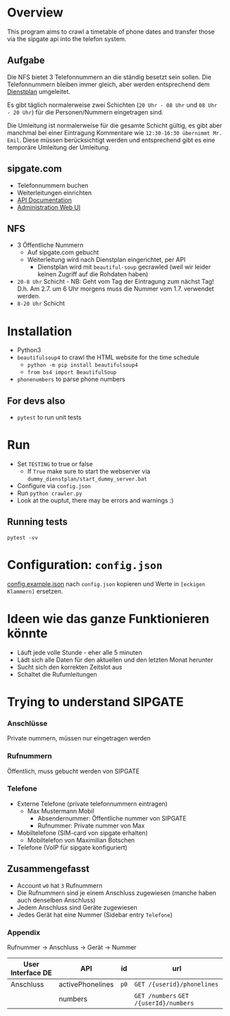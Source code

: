 # Overview

This program aims to crawl a timetable of phone dates and transfer those via the sipgate api into the telefon system.

## Aufgabe

Die NFS bietet 3 Telefonnummern an die ständig besetzt sein sollen.
Die Telefonnummern bleiben immer gleich, aber werden entsprechend dem [Dienstplan](http://notfallplan-dortmund.notfallseelsorge-ekvw.de) umgeleitet.

Es gibt täglich normalerweise zwei Schichten (`20 Uhr - 08 Uhr` und `08 Uhr - 20 Uhr`) für die Personen/Nummern eingetragen sind.

Die Umleitung ist normalerweise für die gesamte Schicht gültig, es gibt aber manchmal bei einer Eintragung Kommentare wie `12:30-16:30 übernimmt Mr. Emil`. Diese müssen berücksichtigt werden und entsprechend gibt es eine temporäre Umleitung der Umleitung.

## sipgate.com
- Telefonnummern buchen
- Weiterleitungen einrichten
- [API Documentation](https://api.sipgate.com/v2/doc#/)
- [Administration Web UI](https://app.sipgate.com/w0/team/settings/phonenumbers)

## NFS
- 3 Öffentliche Nummern
    - Auf sipgate.com gebucht
    - Weiterleitung wird nach Dienstplan eingerichtet, per API
        - Dienstplan wird mit `beautiful-soup` gecrawled (weil wir leider keinen Zugriff auf die Rohdaten haben)
- `20-8 Uhr` Schicht
        - NB: Geht vom Tag der Eintragung zum nächst Tag! D.h. Am 2.7. um 6 Uhr morgens muss die Nummer vom 1.7. verwendet werden.
- `8-20 Uhr` Schicht


# Installation
- Python3
- `beautifulsoup4` to crawl the HTML website for the time schedule
    - `python -m pip install beautifulsoup4`
    - `from bs4 import BeautifulSoup`
- `phonenumbers` to parse phone numbers

## For devs also
- `pytest` to run unit tests

# Run
- Set `TESTING` to true or false
  - If `True` make sure to start the webserver via `dummy_dienstplan/start_dummy_server.bat`
- Configure via `config.json`
- Run `python crawler.py`
- Look at the ouptut, there may be errors and warnings :)

## Running tests
`pytest -vv`

# Configuration: `config.json`
[config.example.json](./config.example.json) nach `config.json` kopieren und Werte in `[eckigen Klammern]` ersetzen.

# Ideen wie das ganze Funktionieren könnte
- Läuft jede volle Stunde - eher alle 5 minuten
- Lädt sich alle Daten für den aktuellen und den letzten Monat herunter
- Sucht sich den korrekten Zeitslot aus
- Schaltet die Rufumleitungen


# Trying to understand SIPGATE

### Anschlüsse
Private nummern, müssen nur eingetragen werden

### Rufnummern
Öffentlich, muss gebucht werden von SIPGATE

### Telefone
- Externe Telefone (private telefonnummern eintragen)
    - Max Mustermann Mobil
        - Absendernummer: Öffentliche nummer von SIPGATE
        - Rufnummer: Private nummer von Max
- Mobiltelefone (SIM-card von sipgate erhalten)
    - Mobiltelefon von Maximilian Botschen
- Telefone (VoIP für sipgate konfiguriert)

## Zusammengefasst
- Account `w0` hat `3` Rufnummern
- Die Rufnummern sind je einem Anschluss zugewiesen (manche haben auch denselben Anschluss)
- Jedem Anschluss sind Geräte zugewiesen
- Jedes Gerät hat eine Nummer (Sidebar entry `Telefone`)

### Appendix

Rufnummer -> Anschluss -> Gerät -> Nummer

|User Interface DE|API               | id   | url |
|-----------------|------------------|---   |--|
|Anschluss        | activePhonelines | `p0` | `GET /{userid}/phonelines` | 
|                 | numbers          |      | `GET /numbers` `GET /{userId}/numbers`|
